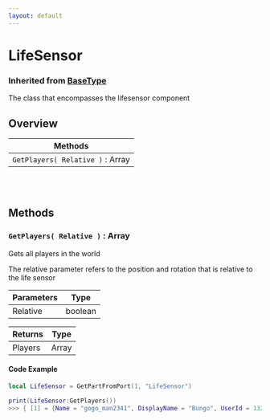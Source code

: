 ```yaml
---
layout: default
---
```


# LifeSensor
### Inherited from [BaseType](https://realbongochongo.github.io/cosmicjunk.lua/docs/types/base/basetype)

The class that encompasses the lifesensor component

## Overview

| Methods                            |
| ---------------------------------- |
| `GetPlayers( Relative )` : Array   |

<br />
<br />

## Methods

### `GetPlayers( Relative )` : Array

Gets all players in the world

The relative parameter refers to the position and rotation that is relative to the life sensor

| Parameters    | Type     |
| ------------- | -------- |
| Relative      | boolean  |

| Returns       | Type   |
| ------------- | ------ |
| Players       | Array  |

#### Code Example

```lua
local LifeSensor = GetPartFromPort(1, "LifeSensor")

print(LifeSensor:GetPlayers())
>>> { [1] = {Name = "gogo_man2341", DisplayName = "Bungo", UserId = 1328749, Position = 0, 100, 0, CFrame = <insert cframe>} }
```
